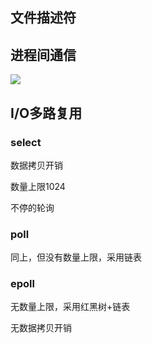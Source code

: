 ## 文件描述符

## 进程间通信

![](http://image.dillonliang.cn/mybook/%E8%BF%9B%E7%A8%8B%E9%97%B4%E9%80%9A%E4%BF%A1.png)

## I/O多路复用

### select

数据拷贝开销

数量上限1024

不停的轮询

### poll

同上，但没有数量上限，采用链表

### epoll

无数量上限，采用红黑树+链表

无数据拷贝开销
